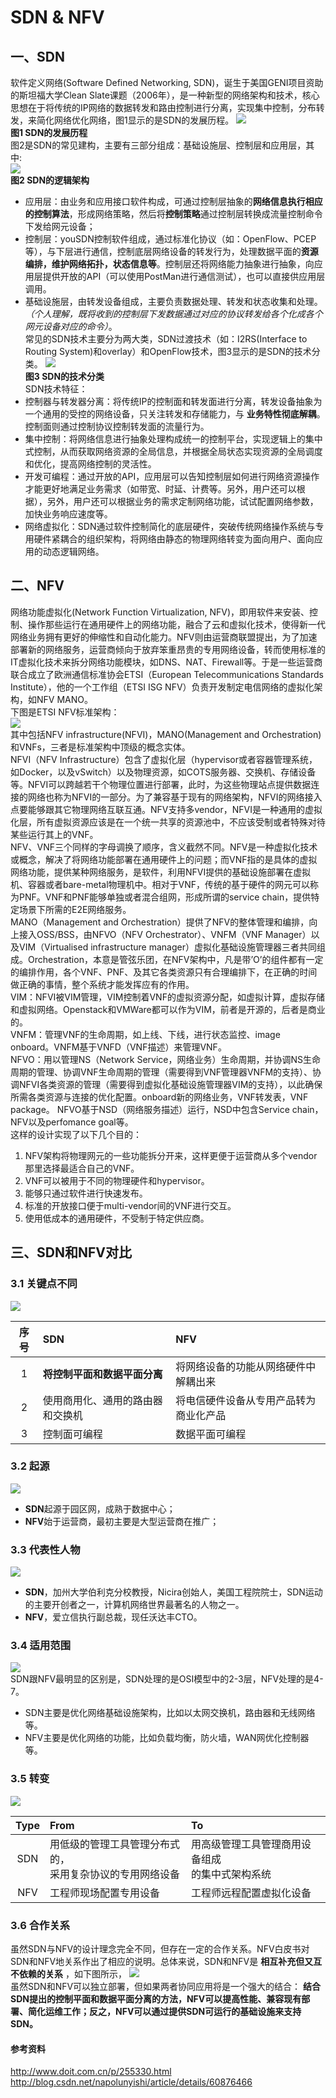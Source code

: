 SDN & NFV
================
## 一、SDN
软件定义网络(Software Defined Networking, SDN)，诞生于美国GENI项目资助的斯坦福大学Clean Slate课题（2006年），是一种新型的网络架构和技术，核心思想在于将传统的IP网络的数据转发和路由控制进行分离，实现集中控制，分布转发，来简化网络优化网络，图1显示的是SDN的发展历程。
![](./SDN路线.png) </br>
**图1 SDN的发展历程**</br>
图2是SDN的常见建构，主要有三部分组成：基础设施层、控制层和应用层，其中:</br>
![](./SDN逻辑架构.png) </br>
**图2 SDN的逻辑架构** </br>
-  应用层：由业务和应用接口软件构成，可通过控制层抽象的**网络信息执行相应的控制算法**，形成网络策略，然后将**控制策略**通过控制层转换成流量控制命令下发给网元设备；
-  控制层：youSDN控制软件组成，通过标准化协议（如：OpenFlow、PCEP等），与下层进行通信，控制底层网络设备的转发行为，处理数据平面的**资源编排，维护网络拓扑，状态信息等**。控制层还将网络能力抽象进行抽象，向应用层提供开放的API（可以使用PostMan进行通信测试），也可以直接供应用层调用。
-  基础设施层，由转发设备组成，主要负责数据处理、转发和状态收集和处理。*（个人理解，既将收到的控制层下发数据通过对应的协议转发给各个化成各个网元设备对应的命令）*。</br>
常见的SDN技术主要分为两大类，SDN过渡技术（如：I2RS(Interface to Routing System)和overlay）和OpenFlow技术，图3显示的是SDN的技术分类。
![](./SDN技术.png) </br>
**图3 SDN的技术分类**</br>
SDN技术特征：
-  控制器与转发器分离：将传统IP的控制面和转发面进行分离，转发设备抽象为一个通用的受控的网络设备，只关注转发和存储能力，与 **业务特性彻底解耦**。控制面则通过控制协议控制转发面的流量行为。
-  集中控制：将网络信息进行抽象处理构成统一的控制平台，实现逻辑上的集中式控制，从而获取网络资源的全局信息，并根据全局状态实现资源的全局调度和优化，提高网络控制的灵活性。
-  开发可编程：通过开放的API，应用层可以告知控制层如何进行网络资源操作才能更好地满足业务需求（如带宽、时延、计费等。另外，用户还可以根据），另外，用户还可以根据业务的需求定制网络功能，试试配置网络参数，加快业务响应速度等。
-  网络虚拟化：SDN通过软件控制简化的底层硬件，突破传统网络操作系统与专用硬件紧耦合的组织架构，将网络由静态的物理网络转变为面向用户、面向应用的动态逻辑网络。

## 二、NFV
网络功能虚拟化(Network Function Virtualization, NFV)，即用软件来安装、控制、操作那些运行在通用硬件上的网络功能，融合了云和虚拟化技术，使得新一代网络业务拥有更好的伸缩性和自动化能力。NFV则由运营商联盟提出，为了加速部署新的网络服务，运营商倾向于放弃笨重昂贵的专用网络设备，转而使用标准的IT虚拟化技术来拆分网络功能模块，如DNS、NAT、Firewall等。于是一些运营商联合成立了欧洲通信标准协会ETSI（European Telecommunications Standards Institute），他的一个工作组（ETSI ISG NFV）负责开发制定电信网络的虚拟化架构，如NFV MANO。</br>
下图是ETSI NFV标准架构： </br>
![](./ETSI_NFV标准架构.png) </br>
其中包括NFV infrastructure(NFVI)，MANO(Management and Orchestration)和VNFs，三者是标准架构中顶级的概念实体。</br>
NFVI（NFV Infrastructure）包含了虚拟化层（hypervisor或者容器管理系统，如Docker，以及vSwitch）以及物理资源，如COTS服务器、交换机、存储设备等。NFVI可以跨越若干个物理位置进行部署，此时，为这些物理站点提供数据连接的网络也称为NFVI的一部分。为了兼容基于现有的网络架构，NFVI的网络接入点要能够跟其它物理网络互联互通。NFV支持多vendor，NFVI是一种通用的虚拟化层，所有虚拟资源应该是在一个统一共享的资源池中，不应该受制或者特殊对待某些运行其上的VNF。</br>
NFV、VNF三个同样的字母调换了顺序，含义截然不同。NFV是一种虚拟化技术或概念，解决了将网络功能部署在通用硬件上的问题；而VNF指的是具体的虚拟网络功能，提供某种网络服务，是软件，利用NFVI提供的基础设施部署在虚拟机、容器或者bare-metal物理机中。相对于VNF，传统的基于硬件的网元可以称为PNF。VNF和PNF能够单独或者混合组网，形成所谓的service chain，提供特定场景下所需的E2E网络服务。</br>
MANO（Management and Orchestration）提供了NFV的整体管理和编排，向上接入OSS/BSS，由NFVO（NFV Orchestrator）、VNFM（VNF Manager）以及VIM（Virtualised infrastructure manager）虚拟化基础设施管理器三者共同组成。Orchestration，本意是管弦乐团，在NFV架构中，凡是带’O’的组件都有一定的编排作用，各个VNF、PNF、及其它各类资源只有合理编排下，在正确的时间做正确的事情，整个系统才能发挥应有的作用。</br>
VIM：NFVI被VIM管理，VIM控制着VNF的虚拟资源分配，如虚拟计算，虚拟存储和虚拟网络。Openstack和VMWare都可以作为VIM，前者是开源的，后者是商业的。</br>
VNFM：管理VNF的生命周期，如上线、下线，进行状态监控、image onboard。VNFM基于VNFD（VNF描述）来管理VNF。</br>
NFVO：用以管理NS（Network Service，网络业务）生命周期，并协调NS生命周期的管理、协调VNF生命周期的管理（需要得到VNF管理器VNFM的支持）、协调NFVI各类资源的管理（需要得到虚拟化基础设施管理器VIM的支持），以此确保所需各类资源与连接的优化配置。onboard新的网络业务，VNF转发表，VNF package。 NFVO基于NSD（网络服务描述）运行，NSD中包含Service chain，NFV以及perfomance goal等。 </br>
这样的设计实现了以下几个目的：</br>
1. NFV架构将物理网元的一些功能拆分开来，这样更便于运营商从多个vendor那里选择最适合自己的VNF。
2. VNF可以被用于不同的物理硬件和hypervisor。
3. 能够只通过软件进行快速发布。
4. 标准的开放接口便于multi-vendor间的VNF进行交互。
5. 使用低成本的通用硬件，不受制于特定供应商。

## 三、SDN和NFV对比
### 3.1 关键点不同
![](./SDN和NFV区别1.jpg) </br>

| 序号     | SDN                                 | NFV                                       |
| :------: | :---------------------------------- | :---------------------------------------- |
| 1        | **将控制平面和数据平面分离**        | 将网络设备的功能从网络硬件中解耦出来      |
| 2        | 使用商用化、通用的路由器和交换机    | 将电信硬件设备从专用产品转为商业化产品    |
| 3        | 控制面可编程                        | 数据平面可编程                            |

### 3.2 起源
![](./SDN和NFV区别2.jpg) </br>
-  **SDN**起源于园区网，成熟于数据中心；
-  **NFV**始于运营商，最初主要是大型运营商在推广；

### 3.3 代表性人物
![](./SDN和NFV区别3.jpg) </br>
-  **SDN**，加州大学伯利克分校教授，Nicira创始人，美国工程院院士，SDN运动的主要开创者之一，计算机网络世界最著名的人物之一。
-  **NFV**，爱立信执行副总裁，现任沃达丰CTO。
### 3.4 适用范围
![](./SDN和NFV区别4.jpg) </br>
SDN跟NFV最明显的区别是，SDN处理的是OSI模型中的2-3层，NFV处理的是4-7。 </br>
-  SDN主要是优化网络基础设施架构，比如以太网交换机，路由器和无线网络等。
-  NFV主要是优化网络的功能，比如负载均衡，防火墙，WAN网优化控制器等。
### 3.5 转变
![](./SDN和NFV区别5.jpg) </br>  

| Type     | From                                                          | To                                                  |
| :------: | :------------------------------------------------------       | :----------------------------------------           |
| SDN      | 用低级的管理工具管理分布式的，</br>采用复杂协议的专用网络设备 | 用高级管理工具管理商用设备组成</br>的集中式架构系统 |
| NFV      | 工程师现场配置专用设备                                        | 工程师远程配置虚拟化设备                            |

### 3.6 合作关系
虽然SDN与NFV的设计理念完全不同，但存在一定的合作关系。NFV白皮书对SDN和NFV地关系作出了相应的说明。总体来说，SDN和NFV是 **相互补充但又互不依赖的关系** ，如下图所示，
![](./SDN和NFV的关系.png) </br> 
虽然SDN和NFV可以独立部署，但如果两者协同应用将是一个强大的结合： **结合SDN提出的控制平面和数据平面分离的方法，NFV可以提高性能、兼容现有部署、简化运维工作；反之，NFV可以通过提供SDN可运行的基础设施来支持SDN。**  



#### 参考资料
http://www.doit.com.cn/p/255330.html
http://blog.csdn.net/napolunyishi/article/details/60876466
